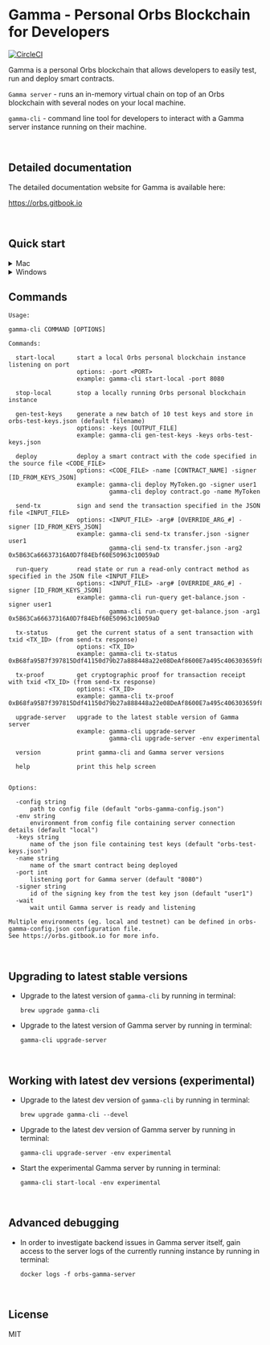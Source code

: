 # Gamma - Personal Orbs Blockchain for Developers 

[![CircleCI](https://circleci.com/gh/orbs-network/gamma-cli.svg?style=svg)](https://circleci.com/gh/orbs-network/gamma-cli)

Gamma is a personal Orbs blockchain that allows developers to easily test, run and deploy smart contracts.

`Gamma server` - runs an in-memory virtual chain on top of an Orbs blockchain with several nodes on your local machine.

`gamma-cli` - command line tool for developers to interact with a Gamma server instance running on their machine. 

&nbsp;

## Detailed documentation

The detailed documentation website for Gamma is available here:

https://orbs.gitbook.io

&nbsp;

## Quick start

<details>
<summary>Mac</summary>

### Prerequisites
* Make sure [brew](https://brew.sh/) is available on your machine.
* Make sure [Docker](https://docs.docker.com/docker-for-mac/install/) is installed on your machine.
* If you're planning to develop your own smart contracts in Go, install the [Orbs Smart Contract SDK](https://github.com/orbs-network/orbs-contract-sdk#installation).

### Installation
1. To install the command line tool, run the following command in terminal:

    ```
    brew install orbs-network/devtools/gamma-cli
    ```
    
    > To verify the installation, run in terminal `gamma-cli version`
    
2. Gamma server will automatically be installed the first time you start it with `gamma-cli start-local`

### Starting and stopping Gamma server 

* Start Gamma server by running in terminal:
    ```
    gamma-cli start-local
    ```
* When finished working with the server, stop it by running in terminal:
    ```
    gamma-cli stop-local
    ```
    > Note: The local blockchain instance is running in-memory. The next time you start the instance, all contracts and state will disappear from memory and you will need to deploy them again.

</details>

<details>
    <summary>Windows</summary>

### Prerequisites
### Installation
### Starting and stopping Gamma server 
</details>


## Commands

```
Usage:

gamma-cli COMMAND [OPTIONS]

Commands:

  start-local      start a local Orbs personal blockchain instance listening on port
                   options: -port <PORT>
                   example: gamma-cli start-local -port 8080

  stop-local       stop a locally running Orbs personal blockchain instance

  gen-test-keys    generate a new batch of 10 test keys and store in orbs-test-keys.json (default filename)
                   options: -keys [OUTPUT_FILE]
                   example: gamma-cli gen-test-keys -keys orbs-test-keys.json

  deploy           deploy a smart contract with the code specified in the source file <CODE_FILE>
                   options: <CODE_FILE> -name [CONTRACT_NAME] -signer [ID_FROM_KEYS_JSON]
                   example: gamma-cli deploy MyToken.go -signer user1
                            gamma-cli deploy contract.go -name MyToken

  send-tx          sign and send the transaction specified in the JSON file <INPUT_FILE>
                   options: <INPUT_FILE> -arg# [OVERRIDE_ARG_#] -signer [ID_FROM_KEYS_JSON]
                   example: gamma-cli send-tx transfer.json -signer user1
                            gamma-cli send-tx transfer.json -arg2 0x5B63Ca66637316A0D7f84Ebf60E50963c10059aD

  run-query        read state or run a read-only contract method as specified in the JSON file <INPUT_FILE>
                   options: <INPUT_FILE> -arg# [OVERRIDE_ARG_#] -signer [ID_FROM_KEYS_JSON]
                   example: gamma-cli run-query get-balance.json -signer user1
                            gamma-cli run-query get-balance.json -arg1 0x5B63Ca66637316A0D7f84Ebf60E50963c10059aD

  tx-status        get the current status of a sent transaction with txid <TX_ID> (from send-tx response)
                   options: <TX_ID>
                   example: gamma-cli tx-status 0xB68fa95B7f397815Ddf41150d79b27a888448a22e08DeAf8600E7a495c406303659f8C3782614660

  tx-proof         get cryptographic proof for transaction receipt with txid <TX_ID> (from send-tx response)
                   options: <TX_ID>
                   example: gamma-cli tx-proof 0xB68fa95B7f397815Ddf41150d79b27a888448a22e08DeAf8600E7a495c406303659f8C3782614660

  upgrade-server   upgrade to the latest stable version of Gamma server
                   example: gamma-cli upgrade-server
                            gamma-cli upgrade-server -env experimental

  version          print gamma-cli and Gamma server versions

  help             print this help screen


Options:

  -config string
      path to config file (default "orbs-gamma-config.json")
  -env string
      environment from config file containing server connection details (default "local")
  -keys string
      name of the json file containing test keys (default "orbs-test-keys.json")
  -name string
      name of the smart contract being deployed
  -port int
      listening port for Gamma server (default "8080")
  -signer string
      id of the signing key from the test key json (default "user1")
  -wait
      wait until Gamma server is ready and listening

Multiple environments (eg. local and testnet) can be defined in orbs-gamma-config.json configuration file.
See https://orbs.gitbook.io for more info.
```

&nbsp;

## Upgrading to latest stable versions

* Upgrade to the latest version of `gamma-cli` by running in terminal:

    ```
    brew upgrade gamma-cli
    ```

* Upgrade to the latest version of Gamma server by running in terminal:

    ```
    gamma-cli upgrade-server
    ```

&nbsp;

## Working with latest dev versions (experimental)

* Upgrade to the latest dev version of `gamma-cli` by running in terminal:

    ```
    brew upgrade gamma-cli --devel
    ```

* Upgrade to the latest dev version of Gamma server by running in terminal:

    ```
    gamma-cli upgrade-server -env experimental
    ```
    
* Start the experimental Gamma server by running in terminal:

    ```
    gamma-cli start-local -env experimental
    ```

&nbsp;

## Advanced debugging

* In order to investigate backend issues in Gamma server itself, gain access to the server logs of the currently running instance by running in terminal:
 
    ```
    docker logs -f orbs-gamma-server
    ```

&nbsp;

## License

MIT

